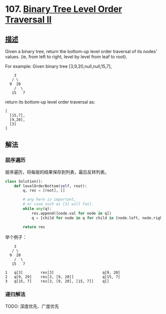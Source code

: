# 107. [Binary Tree Level Order Traversal II](https://leetcode.com/problems/binary-tree-level-order-traversal-ii/)

## [描述](https://leetcode.com/problems/binary-tree-level-order-traversal-ii/)

Given a binary tree, return the bottom-up level order traversal of its nodes' values. (ie, from left to right, level by level from leaf to root).

For example:
Given binary tree [3,9,20,null,null,15,7],

```text
    3
   / \
  9  20
    /  \
   15   7
```

return its bottom-up level order traversal as:

```text
[
  [15,7],
  [9,20],
  [3]
]
```

## 解法

### 层序遍历

层序遍历，将每层的结果保存到列表，最后反转列表。

```python
class Solution():
    def levelOrderBottom(self, root):
        q, res = [root], []

        # any here is important,
        # or case such as [3] will fail.
        while any(q):
            res.append([node.val for node in q])
            q = [child for node in q for child in [node.left, node.right] if child]

        return res
```

举个例子：

```text
    3
   / \
  9  20
    /  \
   15   7
```

```text
1   q[3]        res[3]                      q[9, 20]
2   q[9, 29]    res[3, [9, 20]]             q[15, 7]
3   q[15, 7]    res[3, [9, 20], [15, 7]]    q[]
```

### 递归解法

TODO: 深度优先、广度优先